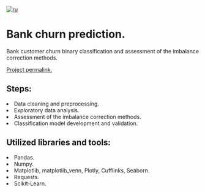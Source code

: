 [![ru](https://img.shields.io/badge/lang-ru-red.svg)](README.md)

# Bank churn prediction.
Bank customer churn binary classification and assessment of the imbalance correction methods.<br>

[Project permalink.](https://github.com/mrBrain101/Yandex_Practicum_projects/blob/e861e7db0f28cdeb0dfb70aedfc31536b343f3e2/ML_Bank_Churn/Ya_Practikum_ML_Bank_Churn_distr_RUS.ipynb)

## Steps:
<li>Data cleaning and preprocessing.
<li>Exploratory data analysis.
<li>Assessment of the imbalance correction methods.
<li>Classification model development and validation.
  
## Utilized libraries and tools:
<li>Pandas.
<li>Numpy.
<li>Matplotlib, matplotlib_venn, Plotly, Cufflinks, Seaborn.
<li>Requests.
<li>Scikit-Learn.

